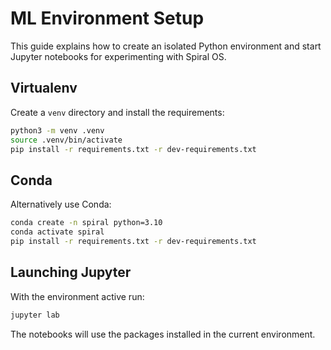 # ML Environment Setup

This guide explains how to create an isolated Python environment and start Jupyter notebooks for experimenting with Spiral OS.

## Virtualenv

Create a `venv` directory and install the requirements:

```bash
python3 -m venv .venv
source .venv/bin/activate
pip install -r requirements.txt -r dev-requirements.txt
```

## Conda

Alternatively use Conda:

```bash
conda create -n spiral python=3.10
conda activate spiral
pip install -r requirements.txt -r dev-requirements.txt
```

## Launching Jupyter

With the environment active run:

```bash
jupyter lab
```

The notebooks will use the packages installed in the current environment.
